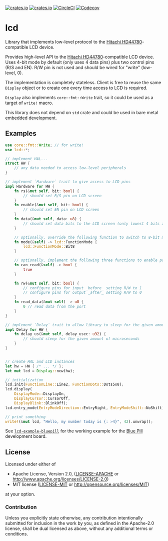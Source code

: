 [![crates.io](https://img.shields.io/crates/v/lcd.svg)](https://crates.io/crates/lcd)
[![crates.io](https://img.shields.io/crates/d/lcd.svg)](https://crates.io/crates/lcd)
[![CircleCI](https://img.shields.io/circleci/project/github/idubrov/lcd.svg)](https://circleci.com/gh/idubrov/lcd)
[![Codecov](https://img.shields.io/codecov/c/github/idubrov/lcd.svg)](https://codecov.io/gh/idubrov/lcd)

# lcd

Library that implements low-level protocol to the [Hitachi HD44780][1]-compatible LCD device.

Provides high-level API to the [Hitachi HD44780][1]-compatible LCD device. Uses 4-bit mode
by default (only uses 4 data pins) plus two control pins (R/S and EN). R/W pin is not used
and should be wired for "write" (low-level, 0).

The implementation is completely stateless. Client is free to reuse the same `Display` object
or to create one every time access to LCD is required.

`Display` also implements `core::fmt::Write` trait, so it could be used as a target of `write!`
macro.

This library does not depend on `std` crate and could be used in bare metal embedded development.

## Examples
```rust
use core::fmt::Write; // for write!
use lcd::*;

// implement HAL...
struct HW {
    // any data needed to access low-level peripherals
}

// implement `Hardware` trait to give access to LCD pins
impl Hardware for HW {
    fn rs(&mut self, bit: bool) {
        // should set R/S pin on LCD screen
    }
    fn enable(&mut self, bit: bool) {
        // should set EN pin on LCD screen
    }
    fn data(&mut self, data: u8) {
        // should set data bits to the LCD screen (only lowest 4 bits are used in 4-bit mode).
    }

    // optionally, override the following function to switch to 8-bit mode
    fn mode(&self) -> lcd::FunctionMode {
        lcd::FunctionMode::Bit8
    }

    // optionally, implement the following three functions to enable polling busy flag instead of delay
    fn can_read(&self) -> bool {
        true
    }

    fn rw(&mut self, bit: bool) {
        // configure pins for input _before_ setting R/W to 1
        // configure pins for output _after_ setting R/W to 0
    }
    fn read_data(&mut self) -> u8 {
        0 // read data from the port
    }
}

// implement `Delay` trait to allow library to sleep for the given amount of time
impl Delay for HW {
    fn delay_us(&mut self, delay_usec: u32) {
        // should sleep for the given amount of microseconds
    }
}


// create HAL and LCD instances
let hw = HW { /* ... */ };
let mut lcd = Display::new(hw);

// initialization
lcd.init(FunctionLine::Line2, FunctionDots::Dots5x8);
lcd.display(
    DisplayMode::DisplayOn,
    DisplayCursor::CursorOff,
    DisplayBlink::BlinkOff);
lcd.entry_mode(EntryModeDirection::EntryRight, EntryModeShift::NoShift);

// print something
write!(&mut lcd, "Hello, my number today is {: >4}", 42).unwrap();

```

See [`lcd-example-bluepill`](https://github.com/idubrov/lcd-example-bluepill) for the working example
for the [Blue Pill](http://wiki.stm32duino.com/index.php?title=Blue_Pill) development board.

[1]: https://en.wikipedia.org/wiki/Hitachi_HD44780_LCD_controller

## License

Licensed under either of

 * Apache License, Version 2.0, ([LICENSE-APACHE](LICENSE-APACHE) or http://www.apache.org/licenses/LICENSE-2.0)
 * MIT license ([LICENSE-MIT](LICENSE-MIT) or http://opensource.org/licenses/MIT)

at your option.

### Contribution

Unless you explicitly state otherwise, any contribution intentionally submitted
for inclusion in the work by you, as defined in the Apache-2.0 license, shall be dual licensed as above, without any
additional terms or conditions.
